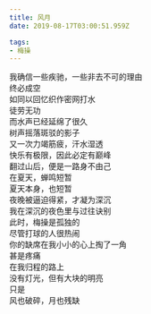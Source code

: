 ```yaml
---
title: 风月
date: 2019-08-17T03:00:51.959Z

tags: 
- 梅操
---
```

我确信一些疾驰，一些非去不可的理由\
终必成空\
如同以回忆织作密网打水\
徒劳无功\
而水声已经延绵了很久\
树声摇落斑驳的影子\
又一次力竭筋疲，汗水湿透\
快乐有极限，因此必定有巅峰\
翻过山后，便是一路身不由己\
在夏天，蝉鸣短暂\
夏天本身，也短暂\
夜晚被逼迫得紧，才凝为深沉\
我在深沉的夜色里与过往诀别\
此时，梅操是孤独的\
尽管打球的人很热闹\
你的缺席在我小小的心上掏了一角\
甚是疼痛\
在我归程的路上\
没有灯光，但有大块的明亮\
只是\
风也破碎，月也残缺
